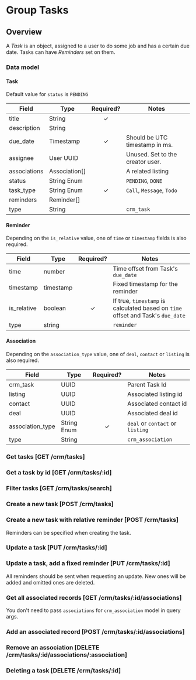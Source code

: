 # Group Tasks

## Overview
A _Task_ is an object, assigned to a user to do some job and has a certain due date. Tasks can have _Reminders_ set on them.

### Data model

#### Task

Default value for `status` is `PENDING`

| Field        | Type          | Required? | Notes                            |
|--------------|---------------|:---------:|----------------------------------|
| title        | String        | ✓         |                                  |
| description  | String        |           |                                  |
| due_date     | Timestamp     | ✓         | Should be UTC timestamp in ms.   |
| assignee     | User UUID     |           | Unused. Set to the creator user. |
| associations | Association[] |           | A related listing                |
| status       | String Enum   |           | `PENDING`, `DONE`                |
| task_type    | String Enum   | ✓         | `Call`, `Message`, `Todo`        |
| reminders    | Reminder[]    |           |                                  |
| type         | String        |           | `crm_task`                       |

#### Reminder

Depending on the `is_relative` value, one of `time` or `timestamp` fields is also required.

| Field       | Type      | Required? | Notes                                                                           |
|-------------|-----------|:---------:|---------------------------------------------------------------------------------|
| time        | number    |           | Time offset from Task's `due_date`                                              |
| timestamp   | timestamp |           | Fixed timestamp for the reminder                                                |
| is_relative | boolean   | ✓         | If true, `timestamp` is calculated based on `time` offset and Task's `due_date` |
| type        | string    |           | `reminder`                                                                      |

#### Association

Depending on the `association_type` value, one of `deal`, `contact` or `listing` is also required.

| Field            | Type        | Required? | Notes                            |
|------------------|-------------|:---------:|----------------------------------|
| crm_task         | UUID        |           | Parent Task Id                   |
| listing          | UUID        |           | Associated listing id            |
| contact          | UUID        |           | Associated contact id            |
| deal             | UUID        |           | Associated deal id               |
| association_type | String Enum | ✓         | `deal` or `contact` or `listing` |
| type             | String      |           | `crm_association`                |

### Get tasks [GET /crm/tasks]
<!-- include(tests/task/getForUser.md) -->

### Get a task by id [GET /crm/tasks/:id]
<!-- include(tests/task/getSingleTask.md) -->

### Filter tasks [GET /crm/tasks/search]
<!-- include(tests/task/filterByContact.md) -->

### Create a new task [POST /crm/tasks]
<!-- include(tests/task/create.md) -->

### Create a new task with relative reminder [POST /crm/tasks]

Reminders can be specified when creating the task.

<!-- include(tests/task/createAnotherTaskWithRelativeReminder.md) -->

### Update a task [PUT /crm/tasks/:id]
<!-- include(tests/task/updateTask.md) -->

### Update a task, add a fixed reminder [PUT /crm/tasks/:id]

All reminders should be sent when requesting an update. New ones will be added and omitted ones are deleted.

<!-- include(tests/task/addFixedReminder.md) -->

### Get all associated records [GET /crm/tasks/:id/associations]

You don't need to pass `associations` for `crm_association` model in query args.

<!-- include(tests/task/fetchAssociations.md) -->

### Add an associated record [POST /crm/tasks/:id/associations]
<!-- include(tests/task/addContactAssociation.md) -->

### Remove an association [DELETE /crm/tasks/:id/associations/:association]
<!-- include(tests/task/removeContactAssociation.md) -->

### Deleting a task [DELETE /crm/tasks/:id]
<!-- include(tests/task/remove.md) -->

